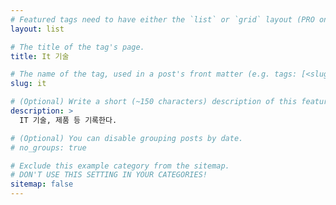 ```yaml
---
# Featured tags need to have either the `list` or `grid` layout (PRO only).
layout: list

# The title of the tag's page.
title: It 기술

# The name of the tag, used in a post's front matter (e.g. tags: [<slug>]).
slug: it

# (Optional) Write a short (~150 characters) description of this featured tag.
description: >
  IT 기술, 제품 등 기록한다.

# (Optional) You can disable grouping posts by date.
# no_groups: true

# Exclude this example category from the sitemap.
# DON'T USE THIS SETTING IN YOUR CATEGORIES!
sitemap: false
---
```

